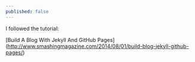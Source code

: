 ```yaml
---
published: false
---
```



I followed the tutorial: 

[Build A Blog With Jekyll And GitHub Pages] (http://www.smashingmagazine.com/2014/08/01/build-blog-jekyll-github-pages/)
